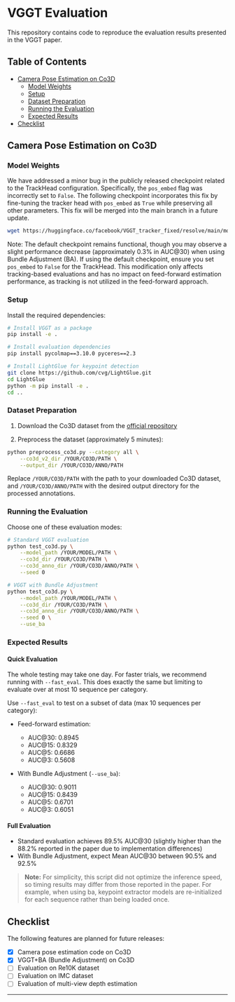 # VGGT Evaluation

This repository contains code to reproduce the evaluation results presented in the VGGT paper.

## Table of Contents

- [Camera Pose Estimation on Co3D](#camera-pose-estimation-on-co3d)
  - [Model Weights](#model-weights)
  - [Setup](#setup)
  - [Dataset Preparation](#dataset-preparation)
  - [Running the Evaluation](#running-the-evaluation)
  - [Expected Results](#expected-results)
- [Checklist](#checklist)

## Camera Pose Estimation on Co3D

### Model Weights

We have addressed a minor bug in the publicly released checkpoint related to the TrackHead configuration. Specifically, the `pos_embed` flag was incorrectly set to `False`. The following checkpoint incorporates this fix by fine-tuning the tracker head with `pos_embed` as `True` while preserving all other parameters. This fix will be merged into the main branch in a future update.

```bash
wget https://huggingface.co/facebook/VGGT_tracker_fixed/resolve/main/model_tracker_fixed_e20.pt
```

Note: The default checkpoint remains functional, though you may observe a slight performance decrease (approximately 0.3% in AUC@30) when using Bundle Adjustment (BA). If using the default checkpoint, ensure you set `pos_embed` to `False` for the TrackHead. This modification only affects tracking-based evaluations and has no impact on feed-forward estimation performance, as tracking is not utilized in the feed-forward approach.

### Setup

Install the required dependencies:

```bash
# Install VGGT as a package
pip install -e .

# Install evaluation dependencies
pip install pycolmap==3.10.0 pyceres==2.3

# Install LightGlue for keypoint detection
git clone https://github.com/cvg/LightGlue.git
cd LightGlue
python -m pip install -e .
cd ..
```

### Dataset Preparation

1. Download the Co3D dataset from the [official repository](https://github.com/facebookresearch/co3d)

2. Preprocess the dataset (approximately 5 minutes):
```bash
python preprocess_co3d.py --category all \
    --co3d_v2_dir /YOUR/CO3D/PATH \
    --output_dir /YOUR/CO3D/ANNO/PATH
```

   Replace `/YOUR/CO3D/PATH` with the path to your downloaded Co3D dataset, and `/YOUR/CO3D/ANNO/PATH` with the desired output directory for the processed annotations.

### Running the Evaluation

Choose one of these evaluation modes:

```bash
# Standard VGGT evaluation
python test_co3d.py \
    --model_path /YOUR/MODEL/PATH \
    --co3d_dir /YOUR/CO3D/PATH \
    --co3d_anno_dir /YOUR/CO3D/ANNO/PATH \
    --seed 0

# VGGT with Bundle Adjustment
python test_co3d.py \
    --model_path /YOUR/MODEL/PATH \
    --co3d_dir /YOUR/CO3D/PATH \
    --co3d_anno_dir /YOUR/CO3D/ANNO/PATH \
    --seed 0 \
    --use_ba
```

   


### Expected Results

#### Quick Evaluation
The whole testing may take one day. For faster trials, we 
recommend running with ```--fast_eval```. This does exactly the 
same but limiting to evaluate over at most 10 sequence per 
category.

Use `--fast_eval` to test on a subset of data (max 10 sequences per category):

- Feed-forward estimation:
  - AUC@30: 0.8945
  - AUC@15: 0.8329
  - AUC@5: 0.6686
  - AUC@3: 0.5608

- With Bundle Adjustment (`--use_ba`):
  - AUC@30: 0.9011
  - AUC@15: 0.8439
  - AUC@5: 0.6701
  - AUC@3: 0.6051

#### Full Evaluation

- Standard evaluation achieves 89.5% AUC@30 (slightly higher than the 88.2% reported in the paper due to implementation differences)
- With Bundle Adjustment, expect Mean AUC@30 between 90.5% and 92.5%

> **Note:** For simplicity, this script did not optimize the inference speed, so timing results may differ from those reported in the paper. For example, when using ba, keypoint extractor models are re-initialized for each sequence rather than being loaded once.

## Checklist

The following features are planned for future releases:

- [x] Camera pose estimation code on Co3D
- [x] VGGT+BA (Bundle Adjustment) on Co3D
- [ ] Evaluation on Re10K dataset
- [ ] Evaluation on IMC dataset
- [ ] Evaluation of multi-view depth estimation

---
